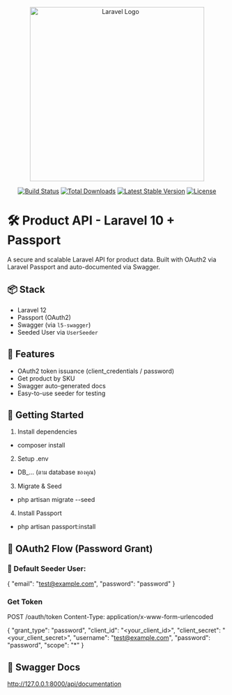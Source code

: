 <p align="center"><a href="https://laravel.com" target="_blank"><img src="https://raw.githubusercontent.com/laravel/art/master/logo-lockup/5%20SVG/2%20CMYK/1%20Full%20Color/laravel-logolockup-cmyk-red.svg" width="400" alt="Laravel Logo"></a></p>

<p align="center">
<a href="https://github.com/laravel/framework/actions"><img src="https://github.com/laravel/framework/workflows/tests/badge.svg" alt="Build Status"></a>
<a href="https://packagist.org/packages/laravel/framework"><img src="https://img.shields.io/packagist/dt/laravel/framework" alt="Total Downloads"></a>
<a href="https://packagist.org/packages/laravel/framework"><img src="https://img.shields.io/packagist/v/laravel/framework" alt="Latest Stable Version"></a>
<a href="https://packagist.org/packages/laravel/framework"><img src="https://img.shields.io/packagist/l/laravel/framework" alt="License"></a>
</p>


# 🛠️ Product API - Laravel 10 + Passport

A secure and scalable Laravel API for product data. Built with OAuth2 via Laravel Passport and auto-documented via Swagger.

## 📦 Stack

- Laravel 12
- Passport (OAuth2)
- Swagger (via `l5-swagger`)
- Seeded User via `UserSeeder`

## 📌 Features

- OAuth2 token issuance (client_credentials / password)
- Get product by SKU
- Swagger auto-generated docs
- Easy-to-use seeder for testing

## 🚀 Getting Started

1. Install dependencies
- composer install

2. Setup .env
- DB_... (ตาม database ของคุณ)

3. Migrate & Seed
- php artisan migrate --seed

4. Install Passport
-  php artisan passport:install

## 🔐 OAuth2 Flow (Password Grant)

### 🌱 Default Seeder User:
{
  "email": "test@example.com",
  "password": "password"
}

### Get Token
POST /oauth/token
Content-Type: application/x-www-form-urlencoded

{
  "grant_type": "password",
  "client_id": "<your_client_id>",
  "client_secret": "<your_client_secret>",
  "username": "test@example.com",
  "password": "password",
  "scope": "*"
}

## 🧾 Swagger Docs
http://127.0.0.1:8000/api/documentation
